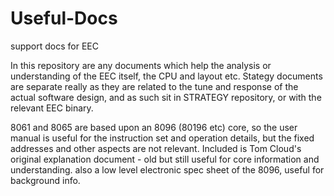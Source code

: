 # Useful-Docs
support docs for EEC

In this repository are any documents which help the analysis or understanding of the EEC itself, the CPU and layout etc.
Stategy documents are separate really as they are related to the tune and response of the actual software design,
and as such sit in STRATEGY repository, or with the relevant EEC binary.

8061 and 8065 are based upon an 8096 (80196 etc) core, so the user manual is useful for the instruction set and operation details, but the fixed addresses and other aspects are not relevant.
Included is Tom Cloud's original explanation document - old but still useful for core information and understanding.
also a low level electronic spec sheet of the 8096, useful for background info. 
